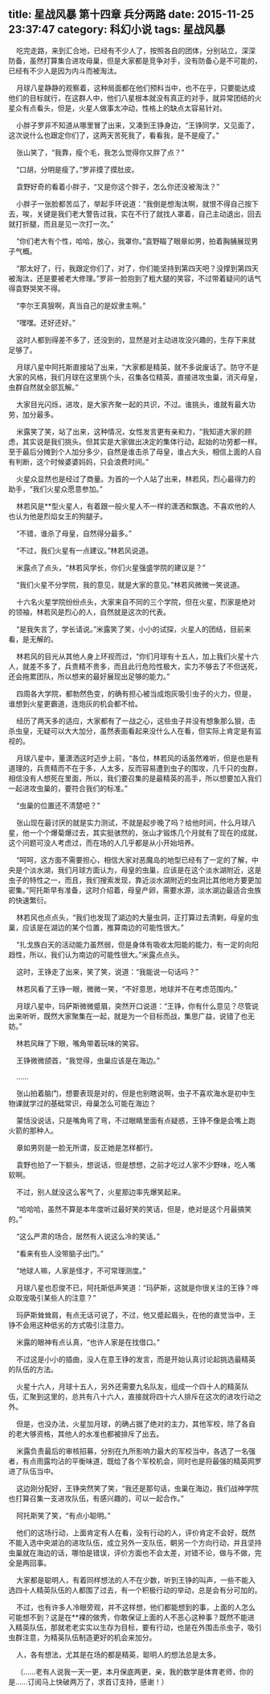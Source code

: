title: 星战风暴 第十四章 兵分两路
date: 2015-11-25 23:37:47
category: 科幻小说
tags: 星战风暴
---
&nbsp;&nbsp;&nbsp;&nbsp;吃完走路，来到汇合地，已经有不少人了，按照各自的团体，分别站立，深深防备，虽然打算集合进攻母巢，但是大家都是竞争对手，没有防备心是不可能的，已经有不少人是因为内斗而被淘汰。

&nbsp;&nbsp;&nbsp;&nbsp;月球八星静静的观察着，这种局面都在他们预料当中，也不在乎，只要能达成他们的目标就行，在这群人中，他们八星根本就没有真正的对手，就异常团结的火星众有点看头，但是，火星人做事太冲动，性格上的缺点太容易针对。

&nbsp;&nbsp;&nbsp;&nbsp;小胖子罗非不知道从哪里冒了出来，又凑到王铮身边，“王铮同学，又见面了，这次说什么也跟定你们了，这两天苦死我了，看看我，是不是瘦了。”

&nbsp;&nbsp;&nbsp;&nbsp;张山笑了，“我靠，瘦个毛，我怎么觉得你又胖了点？”

&nbsp;&nbsp;&nbsp;&nbsp;“口胡，分明是瘦了。”罗非摸了摸肚皮。

&nbsp;&nbsp;&nbsp;&nbsp;袁野好奇的看着小胖子，“又是你这个胖子，怎么你还没被淘汰？”

&nbsp;&nbsp;&nbsp;&nbsp;小胖子一张脸都苦瓜了，举起手环说道：“我倒是想淘汰啊，就恨不得自己按下去，唉，关键是我们老大警告过我，实在不行了就找人罩着，自己主动退出，回去就打折腿，而且是见一次打一次。”

&nbsp;&nbsp;&nbsp;&nbsp;“你们老大有个性，哈哈，放心，我罩你。”袁野瞄了眼章如男，拍着胸脯展现男子气概。

&nbsp;&nbsp;&nbsp;&nbsp;“那太好了，行，我跟定你们了，对了，你们能坚持到第四天吧？没撑到第四天被淘汰，还是要被老大修理。”罗非一脸抱到了粗大腿的笑容，不过带着疑问的话气得袁野哭笑不得。

&nbsp;&nbsp;&nbsp;&nbsp;“李尔王真狠啊，真当自己的是奴隶主啊。”

&nbsp;&nbsp;&nbsp;&nbsp;“嘿嘿。还好还好。”

&nbsp;&nbsp;&nbsp;&nbsp;这时人都到得差不多了，还没到的，显然是对主动进攻没兴趣的，生存下来就足够了。

&nbsp;&nbsp;&nbsp;&nbsp;月球八星中阿托斯直接站了出来，“大家都是精英，就不多说废话了。防守不是大家的风格，我们月球在这里挑个头，召集各位精英，直接进攻虫巢，消灭母皇，虫群自然就全部瓦解。”

&nbsp;&nbsp;&nbsp;&nbsp;大家目光闪烁，进攻，是大家齐聚一起的共识，不过。谁挑头，谁就有最大功劳，加分最多。

&nbsp;&nbsp;&nbsp;&nbsp;米露笑了笑，站了出来，这种情况，女性发言更有亲和力，“我知道大家的顾虑，其实说是我们挑头。但其实是大家做出决定的集体行动，起始的功劳都一样。至于最后分摊到个人加分多少，自然是谁击杀了母皇，谁占大头，相信上面的人自有判断，这个时候婆婆妈妈，只会浪费时间。”

&nbsp;&nbsp;&nbsp;&nbsp;火星众显然也是经过了商量。为首的一个人站了出来，林若风，烈心最得力的助手，“我们火星众愿意参加。”

&nbsp;&nbsp;&nbsp;&nbsp;林若风是**型火星人，有着跟一般火星人不一样的潇洒和飘逸。不喜欢他的人也认为他是烈焰女王的狗腿子。

&nbsp;&nbsp;&nbsp;&nbsp;“不错，谁杀了母皇，自然得分最多。”

&nbsp;&nbsp;&nbsp;&nbsp;“不过，我们火星有一点建议。”林若风说道。

&nbsp;&nbsp;&nbsp;&nbsp;米露点了点头，“林若风学长，你们火星强盛学院的建议是？”

&nbsp;&nbsp;&nbsp;&nbsp;“我们火星不分学院，我的意见，就是大家的意见。”林若风微微一笑说道。

&nbsp;&nbsp;&nbsp;&nbsp;十六名火星学院纷纷点头，大家来自不同的三个学院，但在火星，烈家是绝对的领袖，林若风是烈心的人，自然就是这次的代表。

&nbsp;&nbsp;&nbsp;&nbsp;“是我失言了，学长请说。”米露笑了笑，小小的试探，火星人的团结，目前来看，是无解的。

&nbsp;&nbsp;&nbsp;&nbsp;林若风的目光从其他人身上环视而过，“你们月球有十五人，加上我们火星十六人，就差不多了，兵贵精不贵多，而且此行危险性极大，实力不够去了不但送死，还会拖累团队，所以想来的最好展现出足够的能力。”

&nbsp;&nbsp;&nbsp;&nbsp;四周各大学院，都勃然色变，的确有担心被当成炮灰吸引虫子的火力，但是，谁想到火星更霸道，连炮灰的机会都不给。

&nbsp;&nbsp;&nbsp;&nbsp;经历了两天多的适应，大家都有了一战之心，这些虫子并没有想象那么狠，击杀虫皇，无疑可以大大加分，虽然表面看起来没什么人在看，但实际上肯定是有监视的。

&nbsp;&nbsp;&nbsp;&nbsp;月球八星中，董潇洒这时迈步上前，“各位，林若风的话虽然难听，但是也是有道理的，兵贵精而不在于多，人太多，反而容易遭到虫子的围攻，几千只的虫群，相信没有人想死在里面，所以，我们要召集的是最精英的高手，所以想要加入我们一起进攻虫巢的，要符合我们的标准。”

&nbsp;&nbsp;&nbsp;&nbsp;“虫巢的位置还不清楚吧？”

&nbsp;&nbsp;&nbsp;&nbsp;张山现在最讨厌的就是实力测试，不就是起步晚了吗？给他时间，什么月球八星，他一个个爆菊爆过去，其实挺骇然的，张山才锻炼几个月就有了现在的成就，这个问题可没人考虑过，而在场的人几乎都是从小开始培养。

&nbsp;&nbsp;&nbsp;&nbsp;“呵呵，这方面不需要担心，相信大家对恶魔岛的地型已经有了一定的了解，中央是个淡水湖，我们月球方面认为，母皇的虫巢，应该是在这个淡水湖附近，这是虫子的特性之一，而且，我们搜索发现，靠近淡水湖附近的虫洞比其他地方要更加密集。”阿托斯早有准备，这时介绍着，母皇产卵，需要水源，淡水湖边最适合虫族的快速繁衍。

&nbsp;&nbsp;&nbsp;&nbsp;林若风也点点头，“我们也发现了湖边的大量虫洞，正打算过去清剿，母皇的虫巢，应该是在湖边的某个位置，推算南边的可能性很大。”

&nbsp;&nbsp;&nbsp;&nbsp;“扎戈族白天的活动能力虽然弱，但是身体有吸收太阳能的能力，有一定的向阳趋性，所以，我们认为南边的可能性很大。”米露点点头。

&nbsp;&nbsp;&nbsp;&nbsp;这时，王铮走了出来，笑了笑，说道：“我能说一句话吗？”

&nbsp;&nbsp;&nbsp;&nbsp;林若风看了王铮一眼，微微一笑，“不好意思，地球并不在考虑范围内。”

&nbsp;&nbsp;&nbsp;&nbsp;月球八星中，玛萨斯微微蹙眉，突然开口说道：“王铮，你有什么意见？尽管说出来听听，既然大家聚集在一起，就是为一个目标而战，集思广益，说错了也无妨。”

&nbsp;&nbsp;&nbsp;&nbsp;林若风眯了下眼，嘴角带着玩味的笑容。

&nbsp;&nbsp;&nbsp;&nbsp;王铮微微颌首，“我觉得，虫巢应该是在海边。”

&nbsp;&nbsp;&nbsp;&nbsp;……

&nbsp;&nbsp;&nbsp;&nbsp;张山拍着脑门，想要表现是对的，但是也别瞎说啊，虫子不喜欢海水是初中生物课就学过的基础常识，母巢怎么可能在海边？

&nbsp;&nbsp;&nbsp;&nbsp;蒙恬没说话，只是嘴角弯了弯，不过眼睛里面有点疑惑，王铮不像是会嘴上跑火箭的那种人。

&nbsp;&nbsp;&nbsp;&nbsp;章如男则是一脸无所谓，反正她是怎样都行。

&nbsp;&nbsp;&nbsp;&nbsp;袁野也拍了一下额头，想说话，但是想想，之前才吃过人家不少野味，吃人嘴软啊。

&nbsp;&nbsp;&nbsp;&nbsp;不过，别人就没这么客气了，火星那边率先爆笑起来。

&nbsp;&nbsp;&nbsp;&nbsp;“哈哈哈，虽然不算是本年度听过最好笑的笑话，但是，绝对是这个月最搞笑的。”

&nbsp;&nbsp;&nbsp;&nbsp;“这么严肃的场合，居然有人说这么冷的笑话。”

&nbsp;&nbsp;&nbsp;&nbsp;“看来有些人没带脑子出门。”

&nbsp;&nbsp;&nbsp;&nbsp;“地球人嘛，人家是怪才，不可常理测度。”

&nbsp;&nbsp;&nbsp;&nbsp;月球八星也忍俊不已，阿托斯低声笑道：“玛萨斯，这就是你很关注的王铮？哗众取宠吸引某些人的注意？”

&nbsp;&nbsp;&nbsp;&nbsp;玛萨斯耸耸肩，有点无话可说了，不过，他又蹙起眉头，在他的直觉当中，王铮不会用这种低劣的方式吸引注意力。

&nbsp;&nbsp;&nbsp;&nbsp;米露的眼神有点认真，“也许人家是在找借口。”

&nbsp;&nbsp;&nbsp;&nbsp;不过这是小小的插曲，没人在意王铮的发言，而是开始认真讨论起挑选最精英的队伍的方法。

&nbsp;&nbsp;&nbsp;&nbsp;火星十六人，月球十五人，另外还需要九名队友，组成一个四十人的精英队伍，汇聚到这里的，总共有八十六人，直接就将四十六人排斥在这次的进攻行动之外。

&nbsp;&nbsp;&nbsp;&nbsp;但是，也没办法，火星加月球，的确占据了绝对的主力，其他军校，除了各自的老大够资格，其他人的水准也都被排斥了出去。

&nbsp;&nbsp;&nbsp;&nbsp;米露负责最后的审核招募，分别在九所影响力最大的军校当中，各选了一名强者，有点雨露均沾的平衡味道，既给了各个军校机会，同时也是将最强的精英网罗进了队伍当中。

&nbsp;&nbsp;&nbsp;&nbsp;这边刚分配好，王铮突然笑了笑，“我还是那句话，虫巢在海边，我们战神学院也打算召集一支进攻队伍，有感兴趣的，可以一起合作。”

&nbsp;&nbsp;&nbsp;&nbsp;阿托斯笑了笑，“有点小聪明。”

&nbsp;&nbsp;&nbsp;&nbsp;他们的这场行动，上面肯定有人在看，没有行动的人，评价肯定不会好，既然不能入选中央湖泊的进攻队伍，成立另外一支队伍，朝另一个方向行动，并且坚持虫巢就在海边的话，哪怕是错误，评价方面也不会太差，对错不论，做与不做，完全是两回事。

&nbsp;&nbsp;&nbsp;&nbsp;大家都是聪明人，有着同样想法的人不在少数，听到王铮的叫声，一些不能入选四十人精英队伍的人都围了过去，有一个积极行动的举动，总是会有分可加的。

&nbsp;&nbsp;&nbsp;&nbsp;不过，也有许多人冷眼旁观，并不这样想，他们都能想到的事，上面的人怎么可能想不到？这是在**裸的做秀，你敢保证上面的人不恶心这种事？既然不能进入精英队伍，那就老老实实以生存为目标，要有行动，也是在外围击杀虫子，吸引虫群注意，为精英队伍制造更好的机会来加分。

&nbsp;&nbsp;&nbsp;&nbsp;人，各有想法，尤其是在场的都是精英，聪明人的想法总是太多。

&nbsp;&nbsp;&nbsp;&nbsp;（……老有人说我一天一更，本月保底两更，亲，我的数学是体育老师，你的是……订阅马上快破两万了，求首订支持，感谢！）